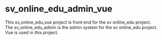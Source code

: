 # sv_online_edu_admin_vue
 This sv_online_edu_vue project is front end for the sv online_edu project. The sv_online_edu_admin is the admin system for the sv online_edu project. Vue is used in this project.
